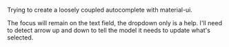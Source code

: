 Trying to create a loosely coupled autocomplete with material-ui.

The focus will remain on the text field, the dropdown only is a help. I'll need to detect arrow up and down to tell the model it needs to update what's selected.
